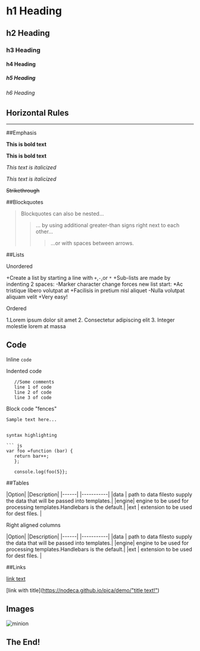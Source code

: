 # h1 Heading
## h2 Heading
### h3 Heading
#### h4 Heading
##### h5 Heading
###### h6 Heading


## Horizontal Rules

----


##Emphasis

**This is bold text**

__This is bold text__

*This text is italicized*

_This text is italicized_

~~Strikethrough~~


##Blockquotes


>Blockquotes can also be nested...
>> ... by using additional greater-than signs right next to each other...
> > > ...or with spaces between arrows.


##Lists

Unordered

+Create a list by starting a line with `+`,`-`,or `*`
+Sub-lists are made by indenting 2 spaces:
  -Marker character change forces new list start:
    *Ac tristique libero volutpat at
    +Facilisis in pretium nisl aliquet
    -Nulla volutpat aliquam velit
+Very easy!

Ordered

1.Lorem ipsum dolor sit amet
2. Consectetur adipiscing elit
3. Integer molestie lorem at massa

## Code

Inline `code`

Indented code

       //Some comments
       line 1 of code
       line 2 of code
       line 3 of code
       
        
Block code "fences"

```
Sample text here...


syntax highlighting

``` js
var foo =function (bar) {
   return bar++;
   };
   
   console.log(foo(5}};
   ```
   
   ##Tables
   
  |Option| |Description|
  |------| |-----------|
  |data  | path to data filesto supply the data that will be passed into templates.|
  |engine| engine to be used for processing templates.Handlebars is the default.|
  |ext   | extension to be used for dest files. |
  
  Right aligned columns
  
  |Option| |Description|
  |------| |-----------|
  |data  | path to data filesto supply the data that will be passed into templates.|
  |engine| engine to be used for processing templates.Handlebars is the default.|
  |ext   | extension to be used for dest files. |
  
  
  ##Links
  
 [link text](https:https://ngg.798sc.com//)
 
 [link with title]([https://nodeca.github.io/pica/demo/"title text!"](https://www.youtube.com/redirect?event=video_description&redir_token=QUFFLUhqa0kwZ2ZOSkswSmg0R0Q1eEV2T0dCSVM5OXhOUXxBQ3Jtc0ttV0tZM3dIck1FQnlIT3BfMlpiSXI0MVc5Q2haTDl2YzQwSkxiUlJiMHpvQ0ExeGtXbzVvZnlWM2tIWVh1Y0xGVHl4MUVHUjlWUFRFdTBFZ3lxZkRGQjkzYlpLR1hBV2pqdHMtMTV2QzJYc3duRU5acw&q=https%3A%2F%2Fngg.798sc.com%2F&v=_PgFirdx0eY))
 
 ## Images
 
 ![minion](https://octodex.github.com/images/minion.png)
 
 ## The End!
